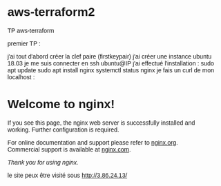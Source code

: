 # aws-terraform2

TP aws-terraform

premier TP :

j'ai tout d'abord créer la clef paire (firstkeypair)
j'ai créer une instance ubuntu 18.03
je me suis connecter en ssh ubuntu@IP
j'ai effectué l'installation :
sudo apt update
sudo apt install nginx
systemctl status nginx 
je fais un curl de mon localhost :
<!DOCTYPE html>
<html>
<head>
<title>Welcome to nginx!</title>
<style>
    body {
        width: 35em;
        margin: 0 auto;
        font-family: Tahoma, Verdana, Arial, sans-serif;
    }
</style>
</head>
<body>
<h1>Welcome to nginx!</h1>
<p>If you see this page, the nginx web server is successfully installed and
working. Further configuration is required.</p>

<p>For online documentation and support please refer to
<a href="http://nginx.org/">nginx.org</a>.<br/>
Commercial support is available at
<a href="http://nginx.com/">nginx.com</a>.</p>

<p><em>Thank you for using nginx.</em></p>
</body>
</html>

le site peux être visité sous http://3.86.24.13/

